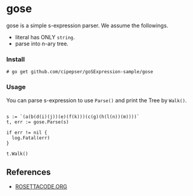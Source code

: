 # gose

gose is a simple s-expression parser. We assume the followings.

* literal has ONLY `string`.
* parse into n-ary tree.



### Install

```
# go get github.com/cipepser/goSExpression-sample/gose

```

### Usage

You can parse s-expression to use `Parse()` and print the Tree by `Walk()`.

```

s := `(a(b(d(i)(j))(e)(f(k)))(c(g)(h(l(n))(m))))`
t, err := gose.Parse(s)

if err != nil {
  log.Fatal(err)
}

t.Walk()

```

## References
* [ROSETTACODE.ORG](https://rosettacode.org/wiki/S-Expressions#Go)